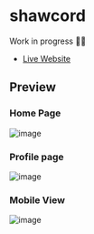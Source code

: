 # shawcord
Work in progress 👨‍💻

- [Live Website](http://surajitshaw.pythonanywhere.com/)

## Preview 
### Home Page
![image](https://user-images.githubusercontent.com/86489581/217470505-3ff50c44-cc5c-4f27-a391-6dec903198cf.png)
### Profile page
![image](https://user-images.githubusercontent.com/86489581/217470804-60ab52f2-fb04-4b1e-bf28-cbe764710a25.png)
### Mobile View
![image](https://user-images.githubusercontent.com/86489581/217471036-cd5c3760-eb98-40c0-a77c-9f02944bae41.png)
